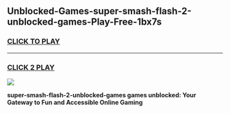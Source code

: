 
## Unblocked-Games-super-smash-flash-2-unblocked-games-Play-Free-1bx7s
<h3>
<a href="https://premium76.site?title=super-smash-flash-2-unblocked-games&ref=21A">CLICK TO PLAY</a></h3>
<hr>

<h3>
<a href="https://premium76.site?title=super-smash-flash-2-unblocked-games&ref=21A">CLICK 2 PLAY</a>
  
</h3>

<a href="https://premium76.site?title=super-smash-flash-2-unblocked-games&ref=21A"><img src="https://clearcache.store/games.png"></a>


**super-smash-flash-2-unblocked-games games unblocked: Your Gateway to Fun and Accessible Online Gaming**
